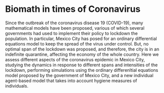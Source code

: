 # Biomath in times of Coronavirus

Since the outbreak of the coronavirus disease 19 (COVID-19), many mathematical models have been proposed, various of which several governments had used to implement their policy to lockdown the population. In particular, Mexico City has posed for an ordinary differential equations model to keep the spread of the virus under control. But, no optimal span of the lockdown was proposed, and therefore, the city is in an indefinite quarantine, affecting the economy of the whole country. Here we assess different aspects of the coronavirus epidemic in Mexico City, studying the dynamics in response to different spans and intensities of the lockdown, performing simulations using the ordinary differenltial equations model proposed by the government of Mexico City, and a new individual agent-based model that takes into account hygiene measures of individuals.
